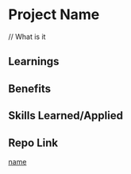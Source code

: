 # Project Name

// What is it


## Learnings


## Benefits


## Skills Learned/Applied


## Repo Link

[name](url)
